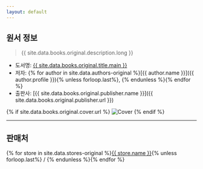 ```yaml
---
layout: default
---
```


## 원서 정보

> {{ site.data.books.original.description.long }}

* 도서명: [{{ site.data.books.original.title.main }}]()
* 저자: {% for author in site.data.authors-original %}[{{ author.name }}]({{ author.profile }}){% unless forloop.last%}, {% endunless %}{% endfor %}
* 출판사: [{{ site.data.books.original.publisher.name }}]({{ site.data.books.original.publisher.url }})

{% if site.data.books.original.cover.url %}
<img class="cover" src="{{ site.data.books.original.cover.url | relative_url }}" alt="Cover" class="cover-middle"/> 
{% endif %}

***

## 판매처

{% for store in site.data.stores-original %}<a href="{{ store.link }}" target="{{ store.target }}">{{ store.name }}</a>{% unless forloop.last%} / {% endunless %}{% endfor %}